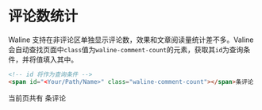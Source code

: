 # 评论数统计

Waline 支持在非评论区单独显示评论数，效果和文章阅读量统计差不多。Valine会自动查找页面中`class`值为`waline-comment-count`的元素，获取其`id`为查询条件，并将值填入其中。

``` html
<!-- id 将作为查询条件 -->
<span id="<Your/Path/Name>" class="waline-comment-count"></span>条评论
```

当前页共有 <span id="/en/client/count.html" class="waline-comment-count"></span> 条评论

